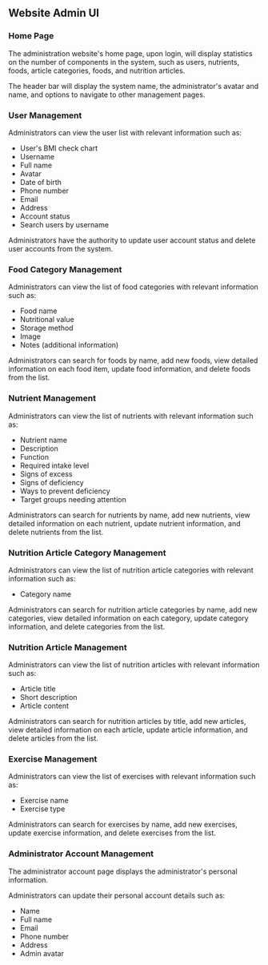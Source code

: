 ## Website Admin UI

### Home Page

The administration website's home page, upon login, will display statistics on the number of components in the system, such as users, nutrients, foods, article categories, foods, and nutrition articles.

The header bar will display the system name, the administrator's avatar and name, and options to navigate to other management pages.

### User Management

Administrators can view the user list with relevant information such as:

- User's BMI check chart
- Username
- Full name
- Avatar
- Date of birth
- Phone number
- Email
- Address
- Account status
- Search users by username

Administrators have the authority to update user account status and delete user accounts from the system.

### Food Category Management

Administrators can view the list of food categories with relevant information such as:

- Food name
- Nutritional value
- Storage method
- Image
- Notes (additional information)

Administrators can search for foods by name, add new foods, view detailed information on each food item, update food information, and delete foods from the list.

### Nutrient Management

Administrators can view the list of nutrients with relevant information such as:

- Nutrient name
- Description
- Function
- Required intake level
- Signs of excess
- Signs of deficiency
- Ways to prevent deficiency
- Target groups needing attention

Administrators can search for nutrients by name, add new nutrients, view detailed information on each nutrient, update nutrient information, and delete nutrients from the list.

### Nutrition Article Category Management

Administrators can view the list of nutrition article categories with relevant information such as:

- Category name

Administrators can search for nutrition article categories by name, add new categories, view detailed information on each category, update category information, and delete categories from the list.

### Nutrition Article Management

Administrators can view the list of nutrition articles with relevant information such as:

- Article title
- Short description
- Article content

Administrators can search for nutrition articles by title, add new articles, view detailed information on each article, update article information, and delete articles from the list.

### Exercise Management

Administrators can view the list of exercises with relevant information such as:

- Exercise name
- Exercise type

Administrators can search for exercises by name, add new exercises, update exercise information, and delete exercises from the list.

### Administrator Account Management

The administrator account page displays the administrator's personal information.

Administrators can update their personal account details such as:

- Name
- Full name
- Email
- Phone number
- Address
- Admin avatar

